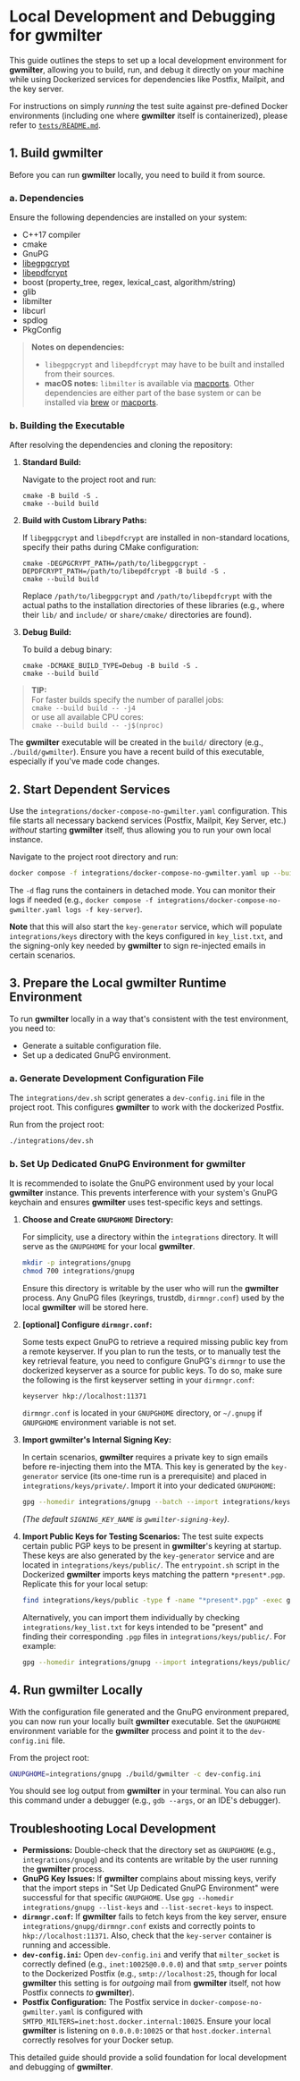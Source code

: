 # Local Development and Debugging for **gwmilter**

This guide outlines the steps to set up a local development environment for **gwmilter**, allowing you to build, run, and debug it directly on your machine while using Dockerized services for dependencies like Postfix, Mailpit, and the key server.

For instructions on simply *running* the test suite against pre-defined Docker environments (including one where **gwmilter** itself is containerized), please refer to [`tests/README.md`](https://github.com/drclau/gwmilter/blob/main/tests/README.md).

## 1. Build gwmilter

Before you can run **gwmilter** locally, you need to build it from source.

### a. Dependencies

Ensure the following dependencies are installed on your system:

*   C++17 compiler
*   cmake
*   GnuPG
*   [libegpgcrypt](https://github.com/rzvncj/libegpgcrypt)
*   [libepdfcrypt](https://github.com/rzvncj/libepdfcrypt)
*   boost (property_tree, regex, lexical_cast, algorithm/string)
*   glib
*   libmilter
*   libcurl
*   spdlog
*   PkgConfig

> **Notes on dependencies:**
> *   `libegpgcrypt` and `libepdfcrypt` may have to be built and installed from their sources.
> *   **macOS notes:** `libmilter` is available via [macports](https://www.macports.org). Other dependencies are either part of the base system or can be installed via [brew](https://brew.sh) or [macports](https://www.macports.org).

### b. Building the Executable

After resolving the dependencies and cloning the repository:

1.  **Standard Build:**

    Navigate to the project root and run:
    ```shell
    cmake -B build -S .
    cmake --build build
    ```

2.  **Build with Custom Library Paths:**

    If `libegpgcrypt` and `libepdfcrypt` are installed in non-standard locations, specify their paths during CMake configuration:
    ```shell
    cmake -DEGPGCRYPT_PATH=/path/to/libegpgcrypt -DEPDFCRYPT_PATH=/path/to/libepdfcrypt -B build -S .
    cmake --build build
    ```
    Replace `/path/to/libegpgcrypt` and `/path/to/libepdfcrypt` with the actual paths to the installation directories of these libraries (e.g., where their `lib/` and `include/` or `share/cmake/` directories are found).

3.  **Debug Build:**

    To build a debug binary:
    ```shell
    cmake -DCMAKE_BUILD_TYPE=Debug -B build -S .
    cmake --build build
    ```

> **TIP:**<br>For faster builds specify the number of parallel jobs:<br>`cmake --build build -- -j4`<br>or use all available CPU cores:<br>`cmake --build build -- -j$(nproc)`

The **gwmilter** executable will be created in the `build/` directory (e.g., `./build/gwmilter`). Ensure you have a recent build of this executable, especially if you've made code changes.

## 2. Start Dependent Services

Use the `integrations/docker-compose-no-gwmilter.yaml` configuration. This file starts all necessary backend services (Postfix, Mailpit, Key Server, etc.) *without* starting **gwmilter** itself, thus allowing you to run your own local instance.

Navigate to the project root directory and run:
```sh
docker compose -f integrations/docker-compose-no-gwmilter.yaml up --build -d
```
The `-d` flag runs the containers in detached mode. You can monitor their logs if needed (e.g., `docker compose -f integrations/docker-compose-no-gwmilter.yaml logs -f key-server`).

**Note** that this will also start the `key-generator` service, which will populate `integrations/keys` directory with the keys configured in `key_list.txt`, and the signing-only key needed by **gwmilter** to sign re-injected emails in certain scenarios.

## 3. Prepare the Local **gwmilter** Runtime Environment

To run **gwmilter** locally in a way that's consistent with the test environment, you need to:
- Generate a suitable configuration file.
- Set up a dedicated GnuPG environment.

### a. Generate Development Configuration File

The `integrations/dev.sh` script generates a `dev-config.ini` file in the project root. This configures **gwmilter** to work with the dockerized Postfix.

Run from the project root:
```sh
./integrations/dev.sh
```

### b. Set Up Dedicated GnuPG Environment for **gwmilter**

It is recommended to isolate the GnuPG environment used by your local **gwmilter** instance. This prevents interference with your system's GnuPG keychain and ensures **gwmilter** uses test-specific keys and settings.

1.  **Choose and Create `GNUPGHOME` Directory:**

    For simplicity, use a directory within the `integrations` directory. It will serve as the `GNUPGHOME` for your local **gwmilter**.
    ```sh
    mkdir -p integrations/gnupg
    chmod 700 integrations/gnupg
    ```
    Ensure this directory is writable by the user who will run the **gwmilter** process. Any GnuPG files (keyrings, trustdb, `dirmngr.conf`) used by the local **gwmilter** will be stored here.

2.  **[optional] Configure `dirmngr.conf`:**

    Some tests expect GnuPG to retrieve a required missing public key from a remote keyserver. If you plan to run the tests, or to manually test the key retrieval feature, you need to configure GnuPG's `dirmngr` to use the dockerized keyserver as a source for public keys. To do so, make sure the following is the first keyserver setting in your `dirmngr.conf`:

    ```
    keyserver hkp://localhost:11371
    ```

    `dirmngr.conf` is located in your `GNUPGHOME` directory, or `~/.gnupg` if `GNUPGHOME` environment variable is not set.

3.  **Import **gwmilter**'s Internal Signing Key:**

    In certain scenarios, **gwmilter** requires a private key to sign emails before re-injecting them into the MTA. This key is generated by the `key-generator` service (its one-time run is a prerequisite) and placed in `integrations/keys/private/`. Import it into your dedicated `GNUPGHOME`:
    ```sh
    gpg --homedir integrations/gnupg --batch --import integrations/keys/private/gwmilter-signing-key.pgp
    ```
    *(The default `SIGNING_KEY_NAME` is `gwmilter-signing-key`)*.

4.  **Import Public Keys for Testing Scenarios:**
    The test suite expects certain public PGP keys to be present in **gwmilter**'s keyring at startup. These keys are also generated by the `key-generator` service and are located in `integrations/keys/public/`. The `entrypoint.sh` script in the Dockerized **gwmilter** imports keys matching the pattern `*present*.pgp`. Replicate this for your local setup:
    ```sh
    find integrations/keys/public -type f -name "*present*.pgp" -exec gpg --homedir integrations/gnupg --import {} \;
    ```
    Alternatively, you can import them individually by checking `integrations/key_list.txt` for keys intended to be "present" and finding their corresponding `.pgp` files in `integrations/keys/public/`. For example:
    ```sh
    gpg --homedir integrations/gnupg --import integrations/keys/public/pgp-valid-present-01@example.com.pgp
    ```

## 4. Run **gwmilter** Locally

With the configuration file generated and the GnuPG environment prepared, you can now run your locally built **gwmilter** executable. Set the `GNUPGHOME` environment variable for the **gwmilter** process and point it to the `dev-config.ini` file.

From the project root:
```sh
GNUPGHOME=integrations/gnupg ./build/gwmilter -c dev-config.ini
```
You should see log output from **gwmilter** in your terminal. You can also run this command under a debugger (e.g., `gdb --args`, or an IDE's debugger).

## Troubleshooting Local Development

*   **Permissions:** Double-check that the directory set as `GNUPGHOME` (e.g., `integrations/gnupg`) and its contents are writable by the user running the **gwmilter** process.
*   **GnuPG Key Issues:** If **gwmilter** complains about missing keys, verify that the import steps in "Set Up Dedicated GnuPG Environment" were successful for that specific `GNUPGHOME`. Use `gpg --homedir integrations/gnupg --list-keys` and `--list-secret-keys` to inspect.
*   **`dirmngr.conf`:** If **gwmilter** fails to fetch keys from the key server, ensure `integrations/gnupg/dirmngr.conf` exists and correctly points to `hkp://localhost:11371`. Also, check that the `key-server` container is running and accessible.
*   **`dev-config.ini`:** Open `dev-config.ini` and verify that `milter_socket` is correctly defined (e.g., `inet:10025@0.0.0.0`) and that `smtp_server` points to the Dockerized Postfix (e.g., `smtp://localhost:25`, though for local **gwmilter** this setting is for *outgoing* mail from **gwmilter** itself, not how Postfix connects *to* **gwmilter**).
*   **Postfix Configuration:** The Postfix service in `docker-compose-no-gwmilter.yaml` is configured with `SMTPD_MILTERS=inet:host.docker.internal:10025`. Ensure your local **gwmilter** is listening on `0.0.0.0:10025` or that `host.docker.internal` correctly resolves for your Docker setup.

This detailed guide should provide a solid foundation for local development and debugging of **gwmilter**. 
